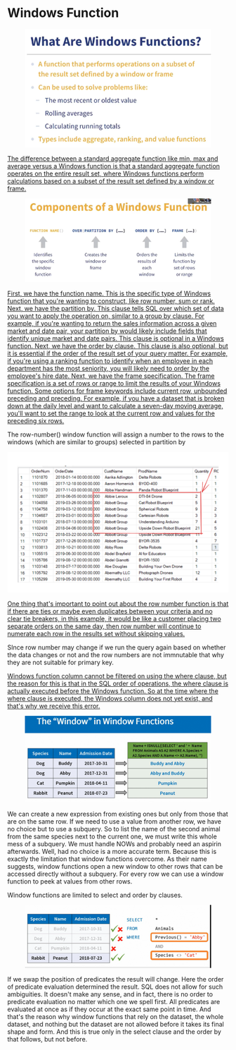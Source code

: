 # Windows Function

<figure><img src="../.gitbook/assets/image (58).png" alt=""><figcaption></figcaption></figure>

[The difference between a standard aggregate function ](https://www.linkedin.com/learning/top-five-things-to-know-in-advanced-sql/introduction-to-window-functions?autoSkip=true\&contextUrn=urn%3Ali%3AlyndaLearningPath%3A5ee163f0498efe0ef0dfd87c\&resume=false)[like min, max and average versus a Windows function ](https://www.linkedin.com/learning/top-five-things-to-know-in-advanced-sql/introduction-to-window-functions?autoSkip=true\&contextUrn=urn%3Ali%3AlyndaLearningPath%3A5ee163f0498efe0ef0dfd87c\&resume=false)[is that a standard aggregate function operates ](https://www.linkedin.com/learning/top-five-things-to-know-in-advanced-sql/introduction-to-window-functions?autoSkip=true\&contextUrn=urn%3Ali%3AlyndaLearningPath%3A5ee163f0498efe0ef0dfd87c\&resume=false)[on the entire result set, ](https://www.linkedin.com/learning/top-five-things-to-know-in-advanced-sql/introduction-to-window-functions?autoSkip=true\&contextUrn=urn%3Ali%3AlyndaLearningPath%3A5ee163f0498efe0ef0dfd87c\&resume=false)[where Windows functions perform calculations ](https://www.linkedin.com/learning/top-five-things-to-know-in-advanced-sql/introduction-to-window-functions?autoSkip=true\&contextUrn=urn%3Ali%3AlyndaLearningPath%3A5ee163f0498efe0ef0dfd87c\&resume=false)[based on a subset of the result set ](https://www.linkedin.com/learning/top-five-things-to-know-in-advanced-sql/introduction-to-window-functions?autoSkip=true\&contextUrn=urn%3Ali%3AlyndaLearningPath%3A5ee163f0498efe0ef0dfd87c\&resume=false)[defined by a window or frame. ](https://www.linkedin.com/learning/top-five-things-to-know-in-advanced-sql/introduction-to-window-functions?autoSkip=true\&contextUrn=urn%3Ali%3AlyndaLearningPath%3A5ee163f0498efe0ef0dfd87c\&resume=false)

<figure><img src="../.gitbook/assets/image (60).png" alt=""><figcaption></figcaption></figure>

[ ](https://www.linkedin.com/learning/top-five-things-to-know-in-advanced-sql/introduction-to-window-functions?autoSkip=true\&contextUrn=urn%3Ali%3AlyndaLearningPath%3A5ee163f0498efe0ef0dfd87c\&resume=false)[First, we have the function name. ](https://www.linkedin.com/learning/top-five-things-to-know-in-advanced-sql/introduction-to-window-functions?autoSkip=true\&contextUrn=urn%3Ali%3AlyndaLearningPath%3A5ee163f0498efe0ef0dfd87c\&resume=false)[This is the specific type of Windows function ](https://www.linkedin.com/learning/top-five-things-to-know-in-advanced-sql/introduction-to-window-functions?autoSkip=true\&contextUrn=urn%3Ali%3AlyndaLearningPath%3A5ee163f0498efe0ef0dfd87c\&resume=false)[that you're wanting to construct, ](https://www.linkedin.com/learning/top-five-things-to-know-in-advanced-sql/introduction-to-window-functions?autoSkip=true\&contextUrn=urn%3Ali%3AlyndaLearningPath%3A5ee163f0498efe0ef0dfd87c\&resume=false)[like row number, sum or rank. ](https://www.linkedin.com/learning/top-five-things-to-know-in-advanced-sql/introduction-to-window-functions?autoSkip=true\&contextUrn=urn%3Ali%3AlyndaLearningPath%3A5ee163f0498efe0ef0dfd87c\&resume=false)[Next, we have the partition by. ](https://www.linkedin.com/learning/top-five-things-to-know-in-advanced-sql/introduction-to-window-functions?autoSkip=true\&contextUrn=urn%3Ali%3AlyndaLearningPath%3A5ee163f0498efe0ef0dfd87c\&resume=false)[This clause tells SQL over which set of data ](https://www.linkedin.com/learning/top-five-things-to-know-in-advanced-sql/introduction-to-window-functions?autoSkip=true\&contextUrn=urn%3Ali%3AlyndaLearningPath%3A5ee163f0498efe0ef0dfd87c\&resume=false)[you want to apply the operation on, ](https://www.linkedin.com/learning/top-five-things-to-know-in-advanced-sql/introduction-to-window-functions?autoSkip=true\&contextUrn=urn%3Ali%3AlyndaLearningPath%3A5ee163f0498efe0ef0dfd87c\&resume=false)[similar to a group by clause. ](https://www.linkedin.com/learning/top-five-things-to-know-in-advanced-sql/introduction-to-window-functions?autoSkip=true\&contextUrn=urn%3Ali%3AlyndaLearningPath%3A5ee163f0498efe0ef0dfd87c\&resume=false)[For example, if you're wanting to return ](https://www.linkedin.com/learning/top-five-things-to-know-in-advanced-sql/introduction-to-window-functions?autoSkip=true\&contextUrn=urn%3Ali%3AlyndaLearningPath%3A5ee163f0498efe0ef0dfd87c\&resume=false)[the sales information across a given market and date pair, ](https://www.linkedin.com/learning/top-five-things-to-know-in-advanced-sql/introduction-to-window-functions?autoSkip=true\&contextUrn=urn%3Ali%3AlyndaLearningPath%3A5ee163f0498efe0ef0dfd87c\&resume=false)[your partition by would likely include fields ](https://www.linkedin.com/learning/top-five-things-to-know-in-advanced-sql/introduction-to-window-functions?autoSkip=true\&contextUrn=urn%3Ali%3AlyndaLearningPath%3A5ee163f0498efe0ef0dfd87c\&resume=false)[that identify unique market and date pairs. ](https://www.linkedin.com/learning/top-five-things-to-know-in-advanced-sql/introduction-to-window-functions?autoSkip=true\&contextUrn=urn%3Ali%3AlyndaLearningPath%3A5ee163f0498efe0ef0dfd87c\&resume=false)[This clause is optional in a Windows function. ](https://www.linkedin.com/learning/top-five-things-to-know-in-advanced-sql/introduction-to-window-functions?autoSkip=true\&contextUrn=urn%3Ali%3AlyndaLearningPath%3A5ee163f0498efe0ef0dfd87c\&resume=false)[Next, we have the order by clause. ](https://www.linkedin.com/learning/top-five-things-to-know-in-advanced-sql/introduction-to-window-functions?autoSkip=true\&contextUrn=urn%3Ali%3AlyndaLearningPath%3A5ee163f0498efe0ef0dfd87c\&resume=false)[This clause is also optional, but it is essential ](https://www.linkedin.com/learning/top-five-things-to-know-in-advanced-sql/introduction-to-window-functions?autoSkip=true\&contextUrn=urn%3Ali%3AlyndaLearningPath%3A5ee163f0498efe0ef0dfd87c\&resume=false)[if the order of the result set of your query matter. ](https://www.linkedin.com/learning/top-five-things-to-know-in-advanced-sql/introduction-to-window-functions?autoSkip=true\&contextUrn=urn%3Ali%3AlyndaLearningPath%3A5ee163f0498efe0ef0dfd87c\&resume=false)[For example, if you're using a ranking function ](https://www.linkedin.com/learning/top-five-things-to-know-in-advanced-sql/introduction-to-window-functions?autoSkip=true\&contextUrn=urn%3Ali%3AlyndaLearningPath%3A5ee163f0498efe0ef0dfd87c\&resume=false)[to identify when an employee ](https://www.linkedin.com/learning/top-five-things-to-know-in-advanced-sql/introduction-to-window-functions?autoSkip=true\&contextUrn=urn%3Ali%3AlyndaLearningPath%3A5ee163f0498efe0ef0dfd87c\&resume=false)[in each department has the most seniority, ](https://www.linkedin.com/learning/top-five-things-to-know-in-advanced-sql/introduction-to-window-functions?autoSkip=true\&contextUrn=urn%3Ali%3AlyndaLearningPath%3A5ee163f0498efe0ef0dfd87c\&resume=false)[you will likely need to order by the employee's hire date. ](https://www.linkedin.com/learning/top-five-things-to-know-in-advanced-sql/introduction-to-window-functions?autoSkip=true\&contextUrn=urn%3Ali%3AlyndaLearningPath%3A5ee163f0498efe0ef0dfd87c\&resume=false)[Next, we have the frame specification. ](https://www.linkedin.com/learning/top-five-things-to-know-in-advanced-sql/introduction-to-window-functions?autoSkip=true\&contextUrn=urn%3Ali%3AlyndaLearningPath%3A5ee163f0498efe0ef0dfd87c\&resume=false)[The frame specification is a set of rows ](https://www.linkedin.com/learning/top-five-things-to-know-in-advanced-sql/introduction-to-window-functions?autoSkip=true\&contextUrn=urn%3Ali%3AlyndaLearningPath%3A5ee163f0498efe0ef0dfd87c\&resume=false)[or range to limit the results of your Windows function. ](https://www.linkedin.com/learning/top-five-things-to-know-in-advanced-sql/introduction-to-window-functions?autoSkip=true\&contextUrn=urn%3Ali%3AlyndaLearningPath%3A5ee163f0498efe0ef0dfd87c\&resume=false)[Some options for frame keywords include ](https://www.linkedin.com/learning/top-five-things-to-know-in-advanced-sql/introduction-to-window-functions?autoSkip=true\&contextUrn=urn%3Ali%3AlyndaLearningPath%3A5ee163f0498efe0ef0dfd87c\&resume=false)[current row, unbounded preceding and preceding. ](https://www.linkedin.com/learning/top-five-things-to-know-in-advanced-sql/introduction-to-window-functions?autoSkip=true\&contextUrn=urn%3Ali%3AlyndaLearningPath%3A5ee163f0498efe0ef0dfd87c\&resume=false)[For example, if you have a dataset ](https://www.linkedin.com/learning/top-five-things-to-know-in-advanced-sql/introduction-to-window-functions?autoSkip=true\&contextUrn=urn%3Ali%3AlyndaLearningPath%3A5ee163f0498efe0ef0dfd87c\&resume=false)[that is broken down at the daily level ](https://www.linkedin.com/learning/top-five-things-to-know-in-advanced-sql/introduction-to-window-functions?autoSkip=true\&contextUrn=urn%3Ali%3AlyndaLearningPath%3A5ee163f0498efe0ef0dfd87c\&resume=false)[and want to calculate a seven-day moving average, ](https://www.linkedin.com/learning/top-five-things-to-know-in-advanced-sql/introduction-to-window-functions?autoSkip=true\&contextUrn=urn%3Ali%3AlyndaLearningPath%3A5ee163f0498efe0ef0dfd87c\&resume=false)[you'll want to set the range to look ](https://www.linkedin.com/learning/top-five-things-to-know-in-advanced-sql/introduction-to-window-functions?autoSkip=true\&contextUrn=urn%3Ali%3AlyndaLearningPath%3A5ee163f0498efe0ef0dfd87c\&resume=false)[at the current row and values for the preceding six rows.](https://www.linkedin.com/learning/top-five-things-to-know-in-advanced-sql/introduction-to-window-functions?autoSkip=true\&contextUrn=urn%3Ali%3AlyndaLearningPath%3A5ee163f0498efe0ef0dfd87c\&resume=false)

The row-number() window function will assign a number to the rows to the windows (which are similar to groups) selected in partition by

<img src="../.gitbook/assets/file.excalidraw (1) (1).svg" alt="" class="gitbook-drawing">

[One thing that's important to point out ](https://www.linkedin.com/learning/top-five-things-to-know-in-advanced-sql/diving-into-row-number?autoSkip=true\&contextUrn=urn%3Ali%3AlyndaLearningPath%3A5ee163f0498efe0ef0dfd87c\&resume=false)[about the row number function is that ](https://www.linkedin.com/learning/top-five-things-to-know-in-advanced-sql/diving-into-row-number?autoSkip=true\&contextUrn=urn%3Ali%3AlyndaLearningPath%3A5ee163f0498efe0ef0dfd87c\&resume=false)[if there are ties or maybe even duplicates ](https://www.linkedin.com/learning/top-five-things-to-know-in-advanced-sql/diving-into-row-number?autoSkip=true\&contextUrn=urn%3Ali%3AlyndaLearningPath%3A5ee163f0498efe0ef0dfd87c\&resume=false)[between your criteria and no clear tie breakers, ](https://www.linkedin.com/learning/top-five-things-to-know-in-advanced-sql/diving-into-row-number?autoSkip=true\&contextUrn=urn%3Ali%3AlyndaLearningPath%3A5ee163f0498efe0ef0dfd87c\&resume=false)[in this example, it would be ](https://www.linkedin.com/learning/top-five-things-to-know-in-advanced-sql/diving-into-row-number?autoSkip=true\&contextUrn=urn%3Ali%3AlyndaLearningPath%3A5ee163f0498efe0ef0dfd87c\&resume=false)[like a customer placing two separate orders on the same day, ](https://www.linkedin.com/learning/top-five-things-to-know-in-advanced-sql/diving-into-row-number?autoSkip=true\&contextUrn=urn%3Ali%3AlyndaLearningPath%3A5ee163f0498efe0ef0dfd87c\&resume=false)[then row number will continue to numerate each row ](https://www.linkedin.com/learning/top-five-things-to-know-in-advanced-sql/diving-into-row-number?autoSkip=true\&contextUrn=urn%3Ali%3AlyndaLearningPath%3A5ee163f0498efe0ef0dfd87c\&resume=false)[in the results set without skipping values. ](https://www.linkedin.com/learning/top-five-things-to-know-in-advanced-sql/diving-into-row-number?autoSkip=true\&contextUrn=urn%3Ali%3AlyndaLearningPath%3A5ee163f0498efe0ef0dfd87c\&resume=false)

SInce row number may change if we run the query again based on whether the data changes or not and the row numbers are not immnutable that why they are not suitable for primary key.&#x20;

[Windows function column cannot be filtered ](https://www.linkedin.com/learning/top-five-things-to-know-in-advanced-sql/diving-into-row-number?autoSkip=true\&contextUrn=urn%3Ali%3AlyndaLearningPath%3A5ee163f0498efe0ef0dfd87c\&resume=false)[on using the where clause, but the reason for this ](https://www.linkedin.com/learning/top-five-things-to-know-in-advanced-sql/diving-into-row-number?autoSkip=true\&contextUrn=urn%3Ali%3AlyndaLearningPath%3A5ee163f0498efe0ef0dfd87c\&resume=false)[is that in the SQL order of operations, ](https://www.linkedin.com/learning/top-five-things-to-know-in-advanced-sql/diving-into-row-number?autoSkip=true\&contextUrn=urn%3Ali%3AlyndaLearningPath%3A5ee163f0498efe0ef0dfd87c\&resume=false)[the where clause is actually executed ](https://www.linkedin.com/learning/top-five-things-to-know-in-advanced-sql/diving-into-row-number?autoSkip=true\&contextUrn=urn%3Ali%3AlyndaLearningPath%3A5ee163f0498efe0ef0dfd87c\&resume=false)[before the Windows function. ](https://www.linkedin.com/learning/top-five-things-to-know-in-advanced-sql/diving-into-row-number?autoSkip=true\&contextUrn=urn%3Ali%3AlyndaLearningPath%3A5ee163f0498efe0ef0dfd87c\&resume=false)[So at the time where the where clause is executed, ](https://www.linkedin.com/learning/top-five-things-to-know-in-advanced-sql/diving-into-row-number?autoSkip=true\&contextUrn=urn%3Ali%3AlyndaLearningPath%3A5ee163f0498efe0ef0dfd87c\&resume=false)[the Windows column does not yet exist, ](https://www.linkedin.com/learning/top-five-things-to-know-in-advanced-sql/diving-into-row-number?autoSkip=true\&contextUrn=urn%3Ali%3AlyndaLearningPath%3A5ee163f0498efe0ef0dfd87c\&resume=false)[and that's why we receive this error. ](https://www.linkedin.com/learning/top-five-things-to-know-in-advanced-sql/diving-into-row-number?autoSkip=true\&contextUrn=urn%3Ali%3AlyndaLearningPath%3A5ee163f0498efe0ef0dfd87c\&resume=false)



<figure><img src="../.gitbook/assets/image (14).png" alt=""><figcaption></figcaption></figure>

We can create a new expression from existing ones but only from those that are on the same row. If we need to use a value from another row, we have no choice but to use a subquery. So to list the name of the second animal from the same species next to the current one, we must write this whole mess of a subquery. We must handle NOWs and probably need an aspirin afterwards. Well, had no choice is a more accurate term. Because this is exactly the limitation that window functions overcome. As their name suggests, window functions open a new window to other rows that can be accessed directly without a subquery. For every row we can use a window function to peek at values from other rows.

Window functions are limited to select and order by clauses.

<figure><img src="../.gitbook/assets/image (15).png" alt=""><figcaption></figcaption></figure>

If we swap the position of predicates the result will change. Here the order of predicate evaluation determined the result. SQL does not allow for such ambiguities. It doesn't make any sense, and in fact, there is no order to predicate evaluation no matter which one we spell first. All predicates are evaluated at once as if they occur at the exact same point in time. And that's the reason why window functions that rely on the dataset, the whole dataset, and nothing but the dataset are not allowed before it takes its final shape and form. And this is true only in the select clause and the order by that follows, but not before.
